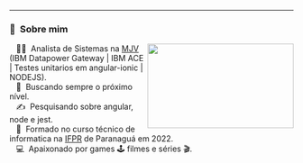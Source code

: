 <!-- <p align="center">
  <img src="https://github.com/GustavoASCarvalho/GustavoASCarvalho/blob/main/Assets/Github_header_profile.png">
</p> -->

---------
### :space_invader: &nbsp;Sobre mim

<img src="https://c.tenor.com/45bmFkoznYMAAAAC/great-job.gif" height="150px" width="258.75px" align="right">

&nbsp;&nbsp;&nbsp;:technologist: &nbsp;Analista de Sistemas na [MJV](https://www.mjvinnovation.com/pt-br/) (IBM Datapower Gateway | IBM ACE | Testes unitarios em angular-ionic | NODEJS). \
&nbsp;&nbsp;&nbsp;:seedling: &nbsp;Buscando sempre o próximo nível. \
&nbsp;&nbsp;&nbsp;:writing_hand: &nbsp;Pesquisando sobre angular, node e jest.\
&nbsp;&nbsp;&nbsp;:school_satchel: &nbsp;Formado no curso técnico de informatica na [IFPR](https://paranagua.ifpr.edu.br/) de Paranaguá em 2022.\
&nbsp;&nbsp;&nbsp;:computer: &nbsp;Apaixonado por games :joystick: filmes e séries :clapper:.
